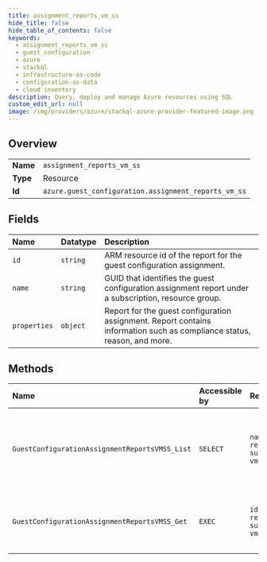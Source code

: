 ```yaml
---
title: assignment_reports_vm_ss
hide_title: false
hide_table_of_contents: false
keywords:
  - assignment_reports_vm_ss
  - guest_configuration
  - azure    
  - stackql
  - infrastructure-as-code
  - configuration-as-data
  - cloud inventory
description: Query, deploy and manage Azure resources using SQL
custom_edit_url: null
image: /img/providers/azure/stackql-azure-provider-featured-image.png
---
```

  
    

## Overview
<table><tbody>
<tr><td><b>Name</b></td><td><code>assignment_reports_vm_ss</code></td></tr>
<tr><td><b>Type</b></td><td>Resource</td></tr>
<tr><td><b>Id</b></td><td><code>azure.guest_configuration.assignment_reports_vm_ss</code></td></tr>
</tbody></table>

## Fields
| Name | Datatype | Description |
|:-----|:---------|:------------|
| `id` | `string` | ARM resource id of the report for the guest configuration assignment. |
| `name` | `string` | GUID that identifies the guest configuration assignment report under a subscription, resource group. |
| `properties` | `object` | Report for the guest configuration assignment. Report contains information such as compliance status, reason, and more. |
## Methods
| Name | Accessible by | Required Params | Description |
|:-----|:--------------|:----------------|:------------|
| `GuestConfigurationAssignmentReportsVMSS_List` | `SELECT` | `name, resourceGroupName, subscriptionId, vmssName` | List all reports for the VMSS guest configuration assignment, latest report first. |
| `GuestConfigurationAssignmentReportsVMSS_Get` | `EXEC` | `id, name, resourceGroupName, subscriptionId, vmssName` | Get a report for the VMSS guest configuration assignment, by reportId. |
